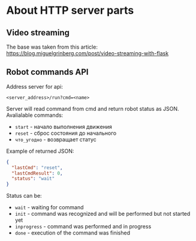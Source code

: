# About HTTP server parts

## Video streaming

The base was taken from this article: https://blog.miguelgrinberg.com/post/video-streaming-with-flask

## Robot commands API

Address server for api:

```
<server_address>/run?cmd=<name>
```

Server will read command from cmd and return robot status as JSON.
Avalialable commands:

* `start` - начало выполнения движения
* `reset` - сброс состояния до начального
* `что_угодно` - возвращает статус

Example of returned JSON:

```json
{
  "lastCmd": "reset",
  "lastCmdResult": 0,
  "status": "wait"
}
```

Status can be:

* `wait` - waiting for command
* `init` - command was recognized and will be performed but not started yet
* `inprogress` - command was performed and in progress
* `done` - execution of the command was finished

